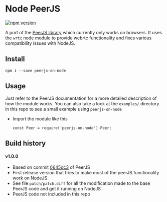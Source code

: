 # Node PeerJS

[![npm version](https://badge.fury.io/js/peerjs-on-node.svg)](https://badge.fury.io/js/peerjs-on-node)

A port of the [PeerJS library](https://github.com/peers/peerjs) which currently only works on browsers. It uses the `wrtc` node module to provide webrtc functionality and fixes various compatibility issues with NodeJS.

## Install

```
npm i --save peerjs-on-node
```

## Usage

Just refer to the PeerJS documentation for a more detailed description of how the module works. You can also take a look at the `examples/` directory in this repo to see a small example using `peerjs-on-node`
- Import the module like this

    ```
    const Peer = require('peerjs-on-node').Peer;
    ```

## Build history

#### v1.0.0

- Based on commit [0645dc3](https://github.com/peers/peerjs/commit/0645dc3ddd51cbc1649ed13af56d9b66958fd62b) of PeerJS
- First release version that tries to make most of the peerJS functionality work on NodeJS
- See file `patch/patch.diff` for all the modification made to the base PeerJS code and get it running on NodeJS
- PeerJS code not included in this repo
